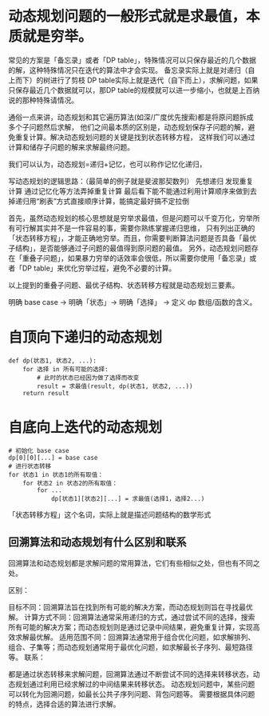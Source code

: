 # 动态规划问题的一般形式就是求最值，本质就是穷举。

常见的方案是「备忘录」或者「DP table」，特殊情况可以只保存最近的几个数据的解，这种特殊情况只在迭代的算法中才会实现。
备忘录实际上就是对递归（自上而下）的树进行了剪枝
DP table实际上就是迭代（自下而上），求解问题，如果只保存最近几个数据就可以，那DP table的规模就可以进一步缩小，也就是上百纳说的那种特殊请情况。


通俗一点来讲，动态规划和其它遍历算法(如深/广度优先搜索)都是将原问题拆成多个子问题然后求解，
他们之间最本质的区别是，动态规划保存子问题的解，避免重复计算。解决动态规划问题的关键是找到状态转移方程，
这样我们可以通过计算和储存子问题的解来求解最终问题。

我们可以认为，动态规划=递归+记忆，也可以称作记忆化递归，

写动态规划的逻辑思路：（最简单的例子就是斐波那契数列）
    先想递归
    发现重复计算
    通过记忆化等方法弄掉重复计算
    最后看下能不能通过利用计算顺序来做到去掉递归用“刷表”方式直接顺序计算，能搞定最好搞不定拉倒


首先，虽然动态规划的核心思想就是穷举求最值，但是问题可以千变万化，穷举所有可行解其实并不是一件容易的事，需要你熟练掌握递归思维，
只有列出正确的「状态转移方程」，才能正确地穷举。而且，你需要判断算法问题是否具备「最优子结构」，是否能够通过子问题的最值得到原问题的最值。
另外，动态规划问题存在「重叠子问题」，如果暴力穷举的话效率会很低，所以需要你使用「备忘录」或者「DP table」来优化穷举过程，避免不必要的计算。

以上提到的重叠子问题、最优子结构、状态转移方程就是动态规划三要素。

明确 base case -> 明确「状态」-> 明确「选择」 -> 定义 dp 数组/函数的含义。


# 自顶向下递归的动态规划
    def dp(状态1, 状态2, ...):
        for 选择 in 所有可能的选择:
            # 此时的状态已经因为做了选择而改变
            result = 求最值(result, dp(状态1, 状态2, ...))
        return result

# 自底向上迭代的动态规划
    # 初始化 base case
    dp[0][0][...] = base case
    # 进行状态转移
    for 状态1 in 状态1的所有取值：
        for 状态2 in 状态2的所有取值：
            for ...
                dp[状态1][状态2][...] = 求最值(选择1，选择2...)


「状态转移方程」这个名词，实际上就是描述问题结构的数学形式


## 回溯算法和动态规划有什么区别和联系
回溯算法和动态规划都是求解问题的常用算法，它们有些相似之处，但也有不同之处。

区别：

目标不同：回溯算法旨在找到所有可能的解决方案，而动态规划则旨在寻找最优解。
计算方式不同：回溯算法通常采用递归的方式，通过尝试不同的选择，搜索所有可能的解决方案；而动态规划则是通过记录中间结果，避免重复计算，实现高效求解最优解。
适用范围不同：回溯算法通常用于组合优化问题，如求解排列、组合、子集等；而动态规划通常用于最优化问题，如求解最长子序列、最短路径等。
联系：

都是通过状态转移来求解问题，回溯算法通过不断尝试不同的选择来转移状态，动态规划通过利用已经求解过的中间结果来转移状态。
动态规划问题中，某些问题可以转化为回溯问题，如最长公共子序列问题、背包问题等。
需要根据具体问题的特点，选择合适的算法进行求解。